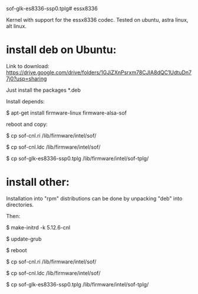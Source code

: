 sof-glk-es8336-ssp0.tplg# essx8336

Kernel with support for the essx8336 codec.
Tested on ubuntu, astra linux, alt linux.

# install deb on Ubuntu:
Link to download:
https://drive.google.com/drive/folders/1GJiZXnPsrxm78CJIA8dQC1UdtuDn77j0?usp=sharing

Just install the packages *.deb

Install depends:

$ apt-get install firmware-linux firmware-alsa-sof

reboot and copy:

$ cp sof-cnl.ri /lib/firmware/intel/sof/

$ cp sof-cnl.ldc /lib/firmware/intel/sof/

$ cp sof-glk-es8336-ssp0.tplg /lib/firmware/intel/sof-tplg/


# install other:
Installation into "rpm" distributions can be done by unpacking "deb" into directories.

Then:

$ make-initrd -k 5.12.6-cnl

$ update-grub

$ reboot

$ cp sof-cnl.ri /lib/firmware/intel/sof/

$ cp sof-cnl.ldc /lib/firmware/intel/sof/

$ cp sof-glk-es8336-ssp0.tplg /lib/firmware/intel/sof-tplg/
